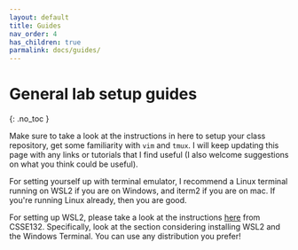```yaml
---
layout: default
title: Guides
nav_order: 4
has_children: true
parmalink: docs/guides/
---
```


# General lab setup guides
{: .no_toc }

Make sure to take a look at the instructions in here to setup your class
repository, get some familiarity with `vim` and `tmux`. I will keep updating
this page with any links or tutorials that I find useful (I also welcome
suggestions on what you think could be useful).

For setting yourself up with terminal emulator, I recommend a Linux terminal
running on  WSL2 if you are on Windows, and iterm2 if you are on mac. If you're
running Linux already, then you are good.

For setting up WSL2, please take a look at the instructions
[here](https://www.rose-hulman.edu/class/csse/csse132/2324a/labs/prelab1-wsl2.html)
from CSSE132. Specifically, look at the section considering installing WSL2 and
the Windows Terminal. You can use any distribution you prefer!

